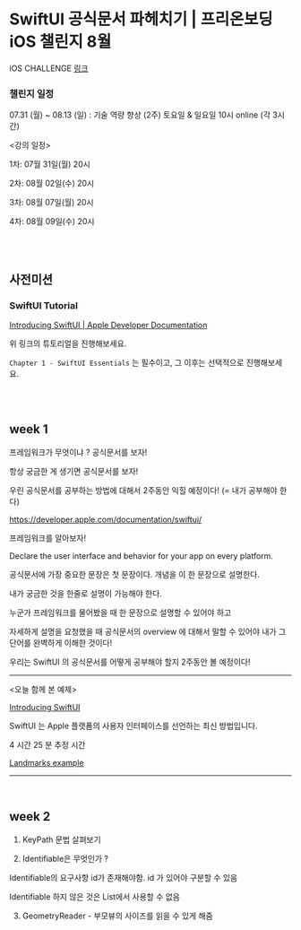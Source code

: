 # SwiftUI 공식문서 파헤치기 | 프리온보딩 iOS 챌린지 8월

iOS CHALLENGE [링크](https://www.wanted.co.kr/events/pre_challenge_ios_4) 

### 챌린지 일정

07.31 (월) ~ 08.13 (일) : 기술 역량 향상 (2주) 토요일 & 일요일 10시 online (각 3시간)

<강의 일정>

1차: 07월 31일(월) 20시

2차: 08월 02일(수) 20시

3차: 08월 07일(월) 20시

4차: 08월 09일(수) 20시

<br>
<br>

## 사전미션

### SwiftUI Tutorial

[Introducing SwiftUI | Apple Developer Documentation](https://developer.apple.com/tutorials/swiftui)

위 링크의 튜토리얼을 진행해보세요.

`Chapter 1 - SwiftUI Essentials` 는 필수이고, 그 이후는 선택적으로 진행해보세요.


<br>
<br>

## week 1 

프레임워크가 무엇이냐 ?  공식문서를 보자!

항상 궁금한 게 생기면 공식문서를 보자!

우린 공식문서를 공부하는 방법에 대해서 2주동안 익힐 예정이다! (= 내가 공부해야 한다) 

https://developer.apple.com/documentation/swiftui/

프레임워크를 알아보자!


Declare the user interface and behavior for your app on every platform.


공식문서에 가장 중요한 문장은 첫 문장이다. 개념을 이 한 문장으로 설명한다.  


내가 궁금한 것을 한줄로 설명이 가능해야 한다.

누군가 프레임워크를 물어봤을 때 한 문장으로 설명할 수 있어야 하고 

자세하게 설명을 요청했을 때 공식문서의 overview 에 대해서 말할 수 있어야 내가 그 단어를 완벽하게 이해한 것이다!

우리는 SwiftUI 의 공식문서를 어떻게 공부해야 할지 2주동안 볼 예정이다!

<hr>

<오늘 함께 본 예제>

[Introducing SwiftUI](https://developer.apple.com/tutorials/swiftui/creating-and-combining-views)

SwiftUI 는 Apple 플랫폼의 사용자 인터페이스를 선언하는 최신 방법입니다.

4 시간 25 분 추정 시간

[Landmarks example](https://github.com/jeehge/PreOnboarding/tree/main/SwiftUI/Landmarks)

<hr>
 
<br>

## week 2 

1. KeyPath 문법 살펴보기

2. Identifiable은 무엇인가 ?

Identifiable의 요구사항 id가 존재해야함. id 가 있어야 구분할 수 있음

Identifiable 하지 않은 것은 List에서 사용할 수 없음

3. GeometryReader  - 부모뷰의 사이즈를 읽을 수 있게 해줌
